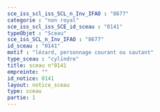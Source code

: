 ```yaml
---
sce_iss_scl_iss_SCL_n_Inv_IFAO : "8677"
categorie : "non royal"
sce_iss_scl_iss_SCE_id_sceau : "0141"
typeObjet : "Sceau"
sce_iss_SCL_n_Inv_IFAO : "8677"
id_sceau : "0141"
motif : "lézard, personnage courant ou sautant"
type_sceau : "cylindre"
title: sceau n°0141
empreinte: ""
id_notice: 0141
layout: notice_sceau
type: sceau
partie: 1
---
```

